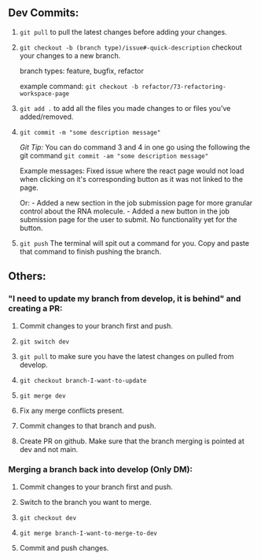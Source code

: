 ## Dev Commits:

1. `git pull` to pull the latest changes before adding your changes.

2. `git checkout -b (branch type)/issue#-quick-description` checkout your changes to a new branch. 

    branch types: feature, bugfix, refactor
    
    example command: `git checkout -b refactor/73-refactoring-workspace-page`

3. `git add .` to add all the files you made changes to or files you've added/removed. 

4. `git commit -m "some description message"`

    *Git Tip:* You can do command 3 and 4 in one go using the following the git command `git commit -am "some description message"`

    Example messages:
        Fixed issue where the react page would not load when clicking on it's corresponding button as it was not linked to the page. 
        
    Or:
        - Added a new section in the job submission page for more granular control about the RNA molecule.
        - Added a new button in the job submission page for the user to submit. No functionality yet for the button.

5. `git push` The terminal will spit out a command for you. Copy and paste that command to finish pushing the branch.


## Others:

### "I need to update my branch from develop, it is behind" and creating a PR:

1. Commit changes to your branch first and push.

2. `git switch dev`

3. `git pull` to make sure you have the latest changes on pulled from develop.

4. `git checkout branch-I-want-to-update`

5. `git merge dev`

6. Fix any merge conflicts present.

7. Commit changes to that branch and push.

8. Create PR on github. Make sure that the branch merging is pointed at dev and not main.

### Merging a branch back into develop (Only DM):

1. Commit changes to your branch first and push.

2. Switch to the branch you want to merge.

3. `git checkout dev`

4. `git merge branch-I-want-to-merge-to-dev`

5. Commit and push changes.
